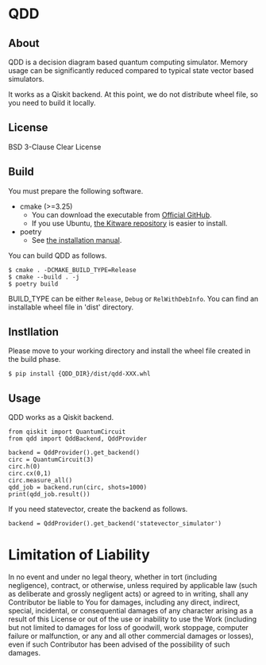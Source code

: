 # QDD
## About
QDD is a decision diagram based quantum computing simulator.
Memory usage can be significantly reduced compared to typical state vector based simulators.

It works as a Qiskit backend.
At this point, we do not distribute wheel file, so you need to build it locally.

## License
BSD 3-Clause Clear License

## Build
You must prepare the following software.

* cmake (>=3.25)
  * You can download the executable from [Official GitHub](https://github.com/Kitware/CMake/releases).
  * If you use Ubuntu, [the Kitware repository](https://apt.kitware.com/) is easier to install.
* poetry
  * See [the installation manual](https://python-poetry.org/docs/#installing-with-the-official-installer).

You can build QDD as follows.
```
$ cmake . -DCMAKE_BUILD_TYPE=Release
$ cmake --build . -j
$ poetry build
```
BUILD_TYPE can be either `Release`, `Debug` or `RelWithDebInfo`.
You can find an installable wheel file in 'dist' directory.

## Instllation
Please move to your working directory and install the wheel file created in the build phase.
```
$ pip install {QDD_DIR}/dist/qdd-XXX.whl
```

## Usage
QDD works as a Qiskit backend.

```
from qiskit import QuantumCircuit
from qdd import QddBackend, QddProvider

backend = QddProvider().get_backend()
circ = QuantumCircuit(3)
circ.h(0)
circ.cx(0,1)
circ.measure_all()
qdd_job = backend.run(circ, shots=1000)
print(qdd_job.result())
```

If you need statevector, create the backend as follows.
```
backend = QddProvider().get_backend('statevector_simulator')
```

# Limitation of Liability
In no event and under no legal theory, whether in tort (including negligence), contract, or otherwise, unless required by applicable law (such as deliberate and grossly negligent acts) or agreed to in writing, shall any Contributor be liable to You for damages, including any direct, indirect, special, incidental, or consequential damages of any character arising as a result of this License or out of the use or inability to use the Work (including but not limited to damages for loss of goodwill, work stoppage, computer failure or malfunction, or any and all other commercial damages or losses), even if such Contributor has been advised of the possibility of such damages.
